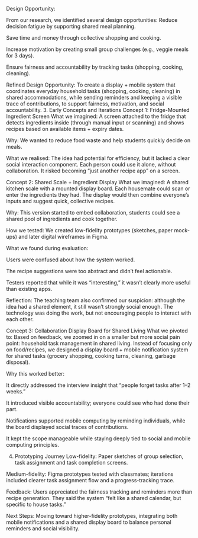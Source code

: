 Design Opportunity:

From our research, we identified several design opportunities:
Reduce decision fatigue by supporting shared meal planning.


Save time and money through collective shopping and cooking.


Increase motivation by creating small group challenges (e.g., veggie meals for 3 days).


Ensure fairness and accountability by tracking tasks (shopping, cooking, cleaning).


Refined Design Opportunity:
To create a display + mobile system that coordinates everyday household tasks (shopping, cooking, cleaning) in shared accommodations, while sending reminders and keeping a visible trace of contributions, to support fairness, motivation, and social accountability.
3. Early Concepts and Iterations
Concept 1: Fridge-Mounted Ingredient Screen
What we imagined:
 A screen attached to the fridge that detects ingredients inside (through manual input or scanning) and shows recipes based on available items + expiry dates.


Why:
 We wanted to reduce food waste and help students quickly decide on meals.


What we realised:
 The idea had potential for efficiency, but it lacked a clear social interaction component. Each person could use it alone, without collaboration. It risked becoming “just another recipe app” on a screen.


Concept 2: Shared Scale + Ingredient Display
What we imagined:
 A shared kitchen scale with a mounted display board. Each housemate could scan or enter the ingredients they had. The display would then combine everyone’s inputs and suggest quick, collective recipes.


Why:
 This version started to embed collaboration, students could see a shared pool of ingredients and cook together.


How we tested:
 We created low-fidelity prototypes (sketches, paper mock-ups) and later digital wireframes in Figma.


What we found during evaluation:


Users were confused about how the system worked.


The recipe suggestions were too abstract and didn’t feel actionable.


Testers reported that while it was “interesting,” it wasn’t clearly more useful than existing apps.


Reflection:
 The teaching team also confirmed our suspicion: although the idea had a shared element, it still wasn’t strongly social enough. The technology was doing the work, but not encouraging people to interact with each other.


Concept 3: Collaboration Display Board for Shared Living
What we pivoted to:
 Based on feedback, we zoomed in on a smaller but more social pain point: household task management in shared living. Instead of focusing only on food/recipes, we designed a display board + mobile notification system for shared tasks (grocery shopping, cooking turns, cleaning, garbage disposal).


Why this worked better:


It directly addressed the interview insight that “people forget tasks after 1–2 weeks.”


It introduced visible accountability; everyone could see who had done their part.


Notifications supported mobile computing by reminding individuals, while the board displayed social traces of contributions.


It kept the scope manageable while staying deeply tied to social and mobile computing principles.


4. Prototyping Journey
Low-fidelity: Paper sketches of group selection, task assignment and task completion screens.


Medium-fidelity: Figma prototypes tested with classmates; iterations included clearer task assignment flow and a progress-tracking trace.


Feedback: Users appreciated the fairness tracking and reminders more than recipe generation. They said the system “felt like a shared calendar, but specific to house tasks.”


Next Steps: Moving toward higher-fidelity prototypes, integrating both mobile notifications and a shared display board to balance personal reminders and social visibility.




